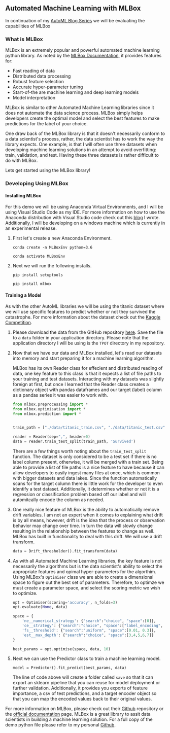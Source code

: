## Automated Machine Learning with MLBox

In continuation of my [AutoML Blog Series](https://ryansdataspot.com/2019/03/01/automated-machine-learning/) we will be evaluating the capabilities of MLBox

### What is MLBox

MLBox is an extremely popular and powerful automated machine learning python library. As noted by the [MLBox Documentation](https://mlbox.readthedocs.io/en/latest/index.html), it provides features for:

- Fast reading of data
- Distributed data processing
- Robust feature selection
- Accurate hyper-parameter tuning
- Start-of-the are machine learning and deep learning models
- Model interpretation 


MLBox is similar to other Automated Machine Learning libraries since it does not automate the data science process. MLBox simply helps developers create the optimal model and select the best features to make predictions for the label of your choice. 

One draw back of the MLBox library is that it doesn't necessarily conform to a data scientist's process, rather, the data scientist has to work the way the library expects. One example, is that I will often use three datasets when developing machine learning solutions in an attempt to avoid overfitting: train, validation, and test. Having these three datasets is rather difficult to do with MLBox.  

Lets get started using the MLBox library! 

### Developing Using MLBox

#### Installing MLBox
For this demo we will be using Anaconda Virtual Environments, and I will be using Visual Studio Code as my IDE. For more information on how to use the Anaconda distribution with Visual Studio code check out this [blog](https://ryansdataspot.com/2019/02/14/anaconda-environments-in-visual-studio-code/) I wrote. Additionally, I will be developing on a windows machine which is currently in an experimental release.  

1. First let's create a new Anaconda Environment.
    ```
    conda create -n MLBoxEnv python=3.6

    conda activate MLBoxEnv
    ```

1. Next we will run the following installs.
    ```
    pip install setuptools

    pip install mlbox
    ```

#### Training a Model
As with the other AutoML libraries we will be using the titanic dataset where we will use specific features to predict whether or not they survived the catastrophe. For more information about the dataset check out the [Kaggle Competition](https://www.kaggle.com/c/titanic).  

1. Please download the data from the GitHub repository [here](https://github.com/ryanchynoweth44/AutoMLExamples/tree/master/data). Save the file to a `data` folder in your application directory. Please note that the application directory I will be using is the `TPOT` directory in my repository. 


1. Now that we have our data and MLBox installed, let's read our datasets into memory and start preparing it for a machine learning algorithm. 

    MLBox has its own Reader class for effecient and distributed reading of data, one key feature to this class is that it expects a list of file paths to your training and test datasets. Interacting with my datasets was slightly foreign at first, but once I learned that the Reader class creates a dictionary object with pandas dataframes and our target (label) column as a pandas series it was easier to work with. 

    ```python
    from mlbox.preprocessing import *
    from mlbox.optimisation import *
    from mlbox.prediction import *


    train_path = ["./data/titanic_train.csv", "./data/titanic_test.csv"]

    reader = Reader(sep=",", header=0)
    data = reader.train_test_split(train_path, 'Survived')
    ```

    There are a few things worth noting about the `train_test_split` function. The dataset is only considered to be a test set if there is no label column present, otherwise, it will be merged with a train set. Being able to provide a list of file paths is a nice feature to have because it can allow developers to easily ingest many files at once, which is common with bigger datasets and data lakes. Since the function automatically scans for the target column there is little work for the developer to even identify a test dataset. Additionally, it determines whether or not it is a regression or classification problem based off our label and will automitcally encode the column as needed. 

1. One really nice feature of MLBox is the ability to automatically remove drift variables. I am not an expert when it comes to explaining what drift is by all means, however, drift is the idea that the process or observation behavior may change over time. In turn the data will slowly change resulting in the relationship between the features to change as well. MLBox has built in functionality to deal with this drift. We will use a drift transform.  
    ```python
    data = Drift_thresholder().fit_transform(data)
    ```


1. As with all Automated Machine Learning libraries, the key feature is not necessarily the algorithms but is the data scientist's ability to select the appropriate features and opimal hyper-parameters for the algorthim. Using MLBox's `Optimiser` class we are able to create a dimensional space to figure out the best set of parameters. Therefore, to optimze we must create a parameter space, and select the scoring metric we wish to optimize. 
    ```python
    opt = Optimiser(scoring='accuracy', n_folds=3)
    opt.evaluate(None, data)

    space = {
        'ne__numerical_strategy': {"search":"choice", "space":[0]},
        'ce__strategy': {"search":"choice", "space":["label_encoding", "random_projection", "entity_embedding"]},
        'fs__threshold': {"search":"uniform", "space":[0.01, 0.3]},
        'est__max_depth': {"search":"choice", "space":[3,4,5,6,7]}
    }

    best_params = opt.optimise(space, data, 10)
    ```

1. Next we can use the Predictor class to train a machine learning model. 
    ```
    model = Predictor().fit_predict(best_params, data)
    ```
    The line of code above will create a folder called `save` so that it can export an sklearn pipeline that you can reuse for model deployment or further validation. Additionally, it provides you exports of feature importance, a csv of test predictions, and a target encoder object so that you can map the encoded values back to their original values.  



For more information on MLBox, please check out their [Github](https://github.com/AxeldeRomblay/MLBox) repository or the [official documentation](https://mlbox.readthedocs.io/en/latest/) page. MLBox is a great library to assit data scientists in building a machine learning solution. For a full copy of the demo python file please refer to my personal [Github](https://github.com/ryanchynoweth44/AutoMLExamples/blob/master/MLBox/TrainModel.py). 
